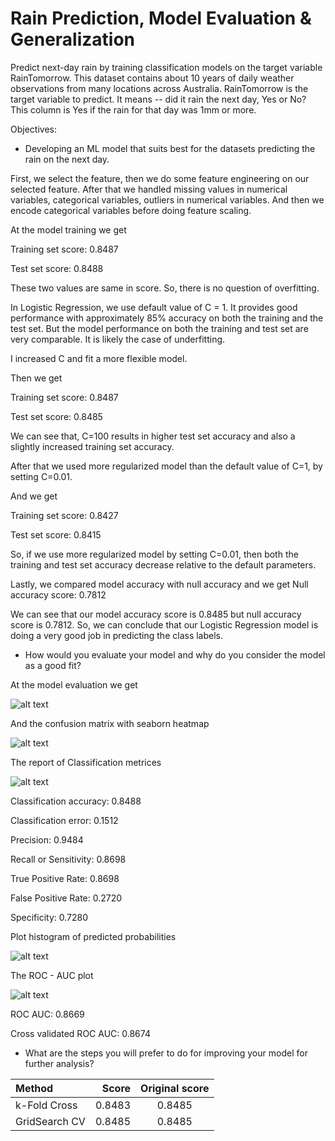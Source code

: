 # Rain Prediction, Model Evaluation & Generalization
Predict next-day rain by training classification models on the target variable RainTomorrow. This dataset contains about 10 years of daily weather observations from many locations across Australia. RainTomorrow is the target variable to predict. It means -- did it rain the next day, Yes or No? This column is Yes if the rain for that day was 1mm or more.

Objectives:

- Developing an ML model that suits best for the datasets predicting the rain on the next day.

First, we select the feature, then we do some feature engineering on our selected feature. After that we handled missing values in numerical variables, categorical variables, outliers in numerical variables. And then we encode categorical variables before doing feature scaling.

At the model training we get

Training set score: 0.8487

Test set score: 0.8488

These two values are same in score. So, there is no question of overfitting.

In Logistic Regression, we use default value of C = 1. It provides good performance with approximately 85% accuracy on both the training and the test set. But the model performance on both the training and test set are very comparable. It is likely the case of underfitting.

I increased C and fit a more flexible model.

Then we get 

Training set score: 0.8487

Test set score: 0.8485

We can see that, C=100 results in higher test set accuracy and also a slightly increased training set accuracy.

After that we used more regularized model than the default value of C=1, by setting C=0.01.

And we get

Training set score: 0.8427

Test set score: 0.8415

So, if we use more regularized model by setting C=0.01, then both the training and test set accuracy decrease relative to the default parameters.

Lastly, we compared model accuracy with null accuracy and we get Null accuracy score: 0.7812

We can see that our model accuracy score is 0.8485 but null accuracy score is 0.7812. So, we can conclude that our Logistic Regression model is doing a very good job in predicting the class labels.


- How would you evaluate your model and why do you consider the model as a good fit?

At the model evaluation we get

![alt text](https://github.com/saadbinmanjur/Rain-Prediction-Model-Evaluation-and-Generalization/blob/main/Output/Output1.png?raw=true)

And the confusion matrix with seaborn heatmap

![alt text](https://github.com/saadbinmanjur/Rain-Prediction-Model-Evaluation-and-Generalization/blob/main/Output/Output2.png?raw=true)

The report of Classification metrices

![alt text](https://github.com/saadbinmanjur/Rain-Prediction-Model-Evaluation-and-Generalization/blob/main/Output/Output3.png?raw=true)

Classification accuracy: 0.8488

Classification error: 0.1512

Precision: 0.9484

Recall or Sensitivity: 0.8698

True Positive Rate: 0.8698

False Positive Rate: 0.2720

Specificity: 0.7280


Plot histogram of predicted probabilities

![alt text](https://github.com/saadbinmanjur/Rain-Prediction-Model-Evaluation-and-Generalization/blob/main/Output/Output4.png?raw=true)

The ROC - AUC plot

![alt text](https://github.com/saadbinmanjur/Rain-Prediction-Model-Evaluation-and-Generalization/blob/main/Output/Output5.png?raw=true)

ROC AUC: 0.8669

Cross validated ROC AUC: 0.8674


- What are the steps you will prefer to do for improving your model for further analysis?

Method | Score | Original score
| :--- | ---: | :---:
k-Fold Cross  | 0.8483 | 0.8485
GridSearch CV  | 0.8485 | 0.8485

